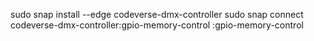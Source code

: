 sudo snap install --edge codeverse-dmx-controller
sudo snap connect codeverse-dmx-controller:gpio-memory-control :gpio-memory-control
